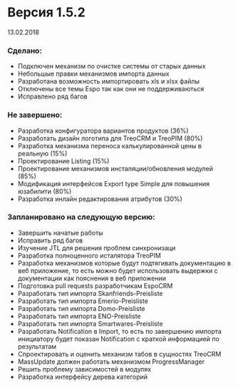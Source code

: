 # Версия 1.5.2 #
13.02.2018

### Сделано: ###
* Подключен механизм по очистке системы от старых данных 
* Небольшые правки механизмов импорта данных
* Разработана возможность импортировать xls и xlsx файлы
* Отключены все темы Espo так как они не поддерживаються
* Исправлено ряд багов

### Не завершено: ###
* Разработка конфигуратора вариантов продуктов (36%)
* Разработать дизайн логотипа для TreoCRM и TreoPIM (80%)
* Разработка механизма переноса калькулированной цены в реальную (15%)
* Проектирование Listing (15%)
* Проектирование механизмов инсталяции/обновления модулей (85%)
* Модификация интерфейсов Export type Simple для повышения юзабилити (80%)
* Разработка инлайн редактирования атрибутов (30%)

### Запланировано на следующую версию: ###
* Завершить начатые работы
* Исправить ряд багов
* Изучение JTL для решения проблем синхронизаци
* Разработка полноценного исталятора TreoPIM
* Разработка механизмов которые будут подтягивать документацию в веб приложение, то есть можно будет использовать выдержки с документации как пояснения в веб приложении
* Подготовка pull requests разработчикам EspoCRM
* Разработать тип импорта Skanfriends-Preisliste
* Разработать тип импорта Emerio-Preisliste
* Разработать тип импорта Domo-Preisliste
* Разработать тип импорта ENO-Preisliste
* Разработать тип импорта Smartwares-Preisliste
* Разработать Notification в Import, то есть по завершению импорта инициатору будет показан Notification с краткой информацией по результатам
* Спроектировать и оценить механизм табов в сущностях TreoCRM
* MassUpdate должен работать механизмом ProgressManager
* Решить проблему зависимостей в модулях
* Разработка интерфейсу дерева категорий